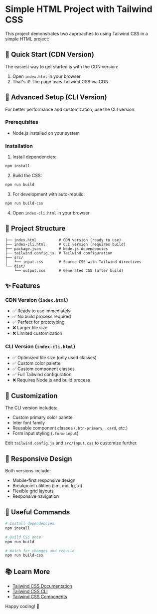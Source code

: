 # Simple HTML Project with Tailwind CSS

This project demonstrates two approaches to using Tailwind CSS in a simple HTML project:

## 🚀 Quick Start (CDN Version)

The easiest way to get started is with the CDN version:

1. Open `index.html` in your browser
2. That's it! The page uses Tailwind CSS via CDN

## 🔧 Advanced Setup (CLI Version)

For better performance and customization, use the CLI version:

### Prerequisites
- Node.js installed on your system

### Installation

1. Install dependencies:
```bash
npm install
```

2. Build the CSS:
```bash
npm run build
```

3. For development with auto-rebuild:
```bash
npm run build-css
```

4. Open `index-cli.html` in your browser

## 📁 Project Structure

```
├── index.html          # CDN version (ready to use)
├── index-cli.html      # CLI version (requires build)
├── package.json        # Node.js dependencies
├── tailwind.config.js  # Tailwind configuration
├── src/
│   └── input.css       # Source CSS with Tailwind directives
└── dist/
    └── output.css      # Generated CSS (after build)
```

## ✨ Features

### CDN Version (`index.html`)
- ✅ Ready to use immediately  
- ✅ No build process required
- ✅ Perfect for prototyping
- ❌ Larger file size
- ❌ Limited customization

### CLI Version (`index-cli.html`)
- ✅ Optimized file size (only used classes)
- ✅ Custom color palette
- ✅ Custom component classes
- ✅ Full Tailwind configuration
- ❌ Requires Node.js and build process

## 🎨 Customization

The CLI version includes:
- Custom primary color palette
- Inter font family
- Reusable component classes (`.btn-primary`, `.card`, etc.)
- Form input styling (`.form-input`)

Edit `tailwind.config.js` and `src/input.css` to customize further.

## 📱 Responsive Design

Both versions include:
- Mobile-first responsive design
- Breakpoint utilities (sm, md, lg, xl)
- Flexible grid layouts
- Responsive navigation

## 🔗 Useful Commands

```bash
# Install dependencies
npm install

# Build CSS once
npm run build

# Watch for changes and rebuild
npm run build-css
```

## 📚 Learn More

- [Tailwind CSS Documentation](https://tailwindcss.com/docs)
- [Tailwind CSS CLI](https://tailwindcss.com/docs/installation)
- [Tailwind CSS Components](https://tailwindui.com/components)

Happy coding! 🎉 